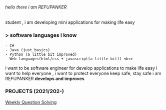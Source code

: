 ###### hello there i am REFUPANKER
student , i am developing mini applications for making life easy
### > software languages i know 
```
- C#
- Java (just basics)
- Python (a little bit improved)
- Web languages(html/css + javascript(a little bit)) <br>
```
i want to be software engineer for develop applications to make life easy
i want to help everyone , i want to protect everyone
keep safe, stay safe 
i am REFUPANKER
__develops and improves__

### PROJECTS (2021/202-)
[Weekly Question Solving](https://WeeklyQuestionSolvingSite1.pactrefupanker.repl.co)
